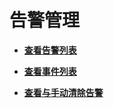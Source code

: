 # 告警管理<a name="mrs_01_0112"></a>

-   **[查看告警列表](查看告警列表.md)**  

-   **[查看事件列表](查看事件列表.md)**  

-   **[查看与手动清除告警](查看与手动清除告警.md)**  


